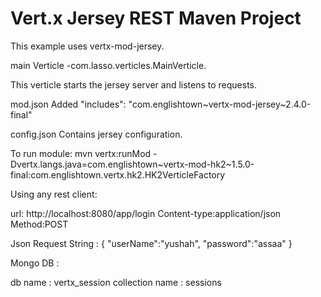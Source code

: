 # Vert.x Jersey REST Maven Project


This example uses vertx-mod-jersey.

main Verticle -com.lasso.verticles.MainVerticle.

This verticle starts the jersey server and listens to requests.

mod.json
    Added "includes": "com.englishtown~vertx-mod-jersey~2.4.0-final"

config.json
    Contains jersey configuration.

To run module:
mvn vertx:runMod -Dvertx.langs.java=com.englishtown~vertx-mod-hk2~1.5.0-final:com.englishtown.vertx.hk2.HK2VerticleFactory

Using any rest client:

url: http://localhost:8080/app/login
Content-type:application/json
Method:POST

Json Request String  :
{
     "userName":"yushah",
     "password":"assaa"
}


Mongo DB :

db name : vertx_session
collection name : sessions
